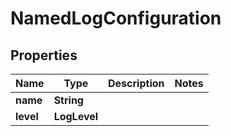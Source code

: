 

# NamedLogConfiguration



## Properties

| Name | Type | Description | Notes |
|------------ | ------------- | ------------- | -------------|
|**name** | **String** |  |  |
|**level** | **LogLevel** |  |  |



